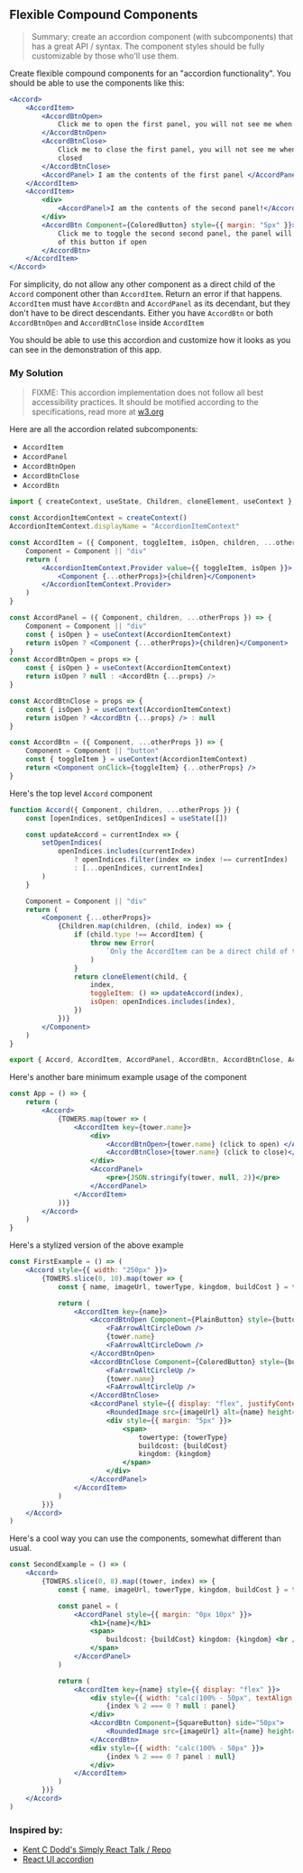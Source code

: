 ## Flexible Compound Components

> Summary: create an accordion component (with subcomponents) that has a great API / syntax. The component styles should be fully customizable by those who'll use them.

Create flexible compound components for an "accordion functionality". You should be able to use the components like this:

```jsx
<Accord>
    <AccordItem>
        <AccordBtnOpen>
            Click me to open the first panel, you will not see me when the panel is open
        </AccordBtnOpen>
        <AccordBtnClose>
            Click me to close the first panel, you will not see me when the panel is
            closed
        </AccordBtnClose>
        <AccordPanel> I am the contents of the first panel </AccordPanel>
    </AccordItem>
    <AccordItem>
        <div>
            <AccordPanel>I am the contents of the second panel!</AccordPanel>
        </div>
        <AccordBtn Component={ColoredButton} style={{ margin: "5px" }}>
            Click me to toggle the second second panel, the panel will appear at the top
            of this button if open
        </AccordBtn>
    </AccordItem>
</Accord>
```

For simplicity, do not allow any other component as a direct child of the `Accord` component other than `AccordItem`. Return an error if that happens.
`AccordItem` must have `AccordBtn` and `AccordPanel` as its decendant, but they don't have to be direct descendants. Either you have `AccordBtn` or both `AccordBtnOpen` and `AccordBtnClose` inside `AccordItem`

You should be able to use this accordion and customize how it looks as you can see in the demonstration of this app.

### My Solution

> FIXME: This accordion implementation does not follow all best accessibility practices. It should be motified according to the specifications, read more at [w3.org](https://www.w3.org/TR/wai-aria-practices-1.1/examples/accordion/accordion.html)

Here are all the accordion related subcomponents:

-   `AccordItem`
-   `AccordPanel`
-   `AccordBtnOpen`
-   `AccordBtnClose`
-   `AccordBtn`

```jsx
import { createContext, useState, Children, cloneElement, useContext } from "react"

const AccordionItemContext = createContext()
AccordionItemContext.displayName = "AccordionItemContext"

const AccordItem = ({ Component, toggleItem, isOpen, children, ...otherProps }) => {
    Component = Component || "div"
    return (
        <AccordionItemContext.Provider value={{ toggleItem, isOpen }}>
            <Component {...otherProps}>{children}</Component>
        </AccordionItemContext.Provider>
    )
}

const AccordPanel = ({ Component, children, ...otherProps }) => {
    Component = Component || "div"
    const { isOpen } = useContext(AccordionItemContext)
    return isOpen ? <Component {...otherProps}>{children}</Component> : null
}
const AccordBtnOpen = props => {
    const { isOpen } = useContext(AccordionItemContext)
    return isOpen ? null : <AccordBtn {...props} />
}

const AccordBtnClose = props => {
    const { isOpen } = useContext(AccordionItemContext)
    return isOpen ? <AccordBtn {...props} /> : null
}

const AccordBtn = ({ Component, ...otherProps }) => {
    Component = Component || "button"
    const { toggleItem } = useContext(AccordionItemContext)
    return <Component onClick={toggleItem} {...otherProps} />
}
```

Here's the top level `Accord` component

```jsx
function Accord({ Component, children, ...otherProps }) {
    const [openIndices, setOpenIndices] = useState([])

    const updateAccord = currentIndex => {
        setOpenIndices(
            openIndices.includes(currentIndex)
                ? openIndices.filter(index => index !== currentIndex)
                : [...openIndices, currentIndex]
        )
    }

    Component = Component || "div"
    return (
        <Component {...otherProps}>
            {Children.map(children, (child, index) => {
                if (child.type !== AccordItem) {
                    throw new Error(
                        `Only the AccordItem can be a direct child of the Accord component. This child is ${child.type.name}`
                    )
                }
                return cloneElement(child, {
                    index,
                    toggleItem: () => updateAccord(index),
                    isOpen: openIndices.includes(index),
                })
            })}
        </Component>
    )
}

export { Accord, AccordItem, AccordPanel, AccordBtn, AccordBtnClose, AccordBtnOpen }
```

Here's another bare minimum example usage of the component

```jsx
const App = () => {
    return (
        <Accord>
            {TOWERS.map(tower => (
                <AccordItem key={tower.name}>
                    <div>
                        <AccordBtnOpen>{tower.name} (click to open) </AccordBtnOpen>
                        <AccordBtnClose>{tower.name} (click to close)</AccordBtnClose>
                    </div>
                    <AccordPanel>
                        <pre>{JSON.stringify(tower, null, 2)}</pre>
                    </AccordPanel>
                </AccordItem>
            ))}
        </Accord>
    )
}
```

Here's a stylized version of the above example

```jsx
const FirstExample = () => (
    <Accord style={{ width: "250px" }}>
        {TOWERS.slice(0, 10).map(tower => {
            const { name, imageUrl, towerType, kingdom, buildCost } = tower

            return (
                <AccordItem key={name}>
                    <AccordBtnOpen Component={PlainButton} style={buttonStyle}>
                        <FaArrowAltCircleDown />
                        {tower.name}
                        <FaArrowAltCircleDown />
                    </AccordBtnOpen>
                    <AccordBtnClose Component={ColoredButton} style={buttonStyle}>
                        <FaArrowAltCircleUp />
                        {tower.name}
                        <FaArrowAltCircleUp />
                    </AccordBtnClose>
                    <AccordPanel style={{ display: "flex", justifyContent: "center" }}>
                        <RoundedImage src={imageUrl} alt={name} height={75} width={75} />
                        <div style={{ margin: "5px" }}>
                            <span>
                                towertype: {towerType}
                                buildcost: {buildCost}
                                kingdom: {kingdom}
                            </span>
                        </div>
                    </AccordPanel>
                </AccordItem>
            )
        })}
    </Accord>
)
```

Here's a cool way you can use the components, somewhat different than usual.

```jsx
const SecondExample = () => (
    <Accord>
        {TOWERS.slice(0, 8).map((tower, index) => {
            const { name, imageUrl, towerType, kingdom, buildCost } = tower

            const panel = (
                <AccordPanel style={{ margin: "0px 10px" }}>
                    <h1>{name}</h1>
                    <span>
                        buildcost: {buildCost} kingdom: {kingdom} <br />({towerType})
                    </span>
                </AccordPanel>
            )

            return (
                <AccordItem key={name} style={{ display: "flex" }}>
                    <div style={{ width: "calc(100% - 50px", textAlign: "right" }}>
                        {index % 2 === 0 ? null : panel}
                    </div>
                    <AccordBtn Component={SquareButton} side="50px">
                        <RoundedImage src={imageUrl} alt={name} height={50} width={50} />
                    </AccordBtn>
                    <div style={{ width: "calc(100% - 50px" }}>
                        {index % 2 === 0 ? panel : null}
                    </div>
                </AccordItem>
            )
        })}
    </Accord>
)
```

### Inspired by:

-   [Kent C Dodd's Simply React Talk / Repo](https://github.com/kentcdodds/simply-react)
-   [React UI accordion](https://reach.tech/accordion/)

